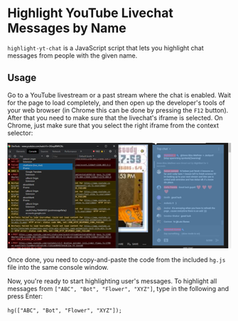 # Highlight YouTube Livechat Messages by Name

`highlight-yt-chat` is a JavaScript script that lets you highlight chat messages from people with the given name.

## Usage

Go to a YouTube livestream or a past stream where the chat is enabled. Wait for the page to load completely, and then open up the developer's tools of your web browser (in Chrome this can be done by pressing the `F12` button). After that you need to make sure that the livechat's iframe is selected. On Chrome, just make sure that you select the right iframe from the context selector:

![select chatframe from the context selector](chatframe.png)

Once done, you need to copy-and-paste the code from the included `hg.js` file into the same console window.

Now, you're ready to start highlighting user's messages. To highlight all messages from `["ABC", "Bot", "Flower", "XYZ"]`, type in the following and press Enter:

`hg(["ABC", "Bot", "Flower", "XYZ"]);`
